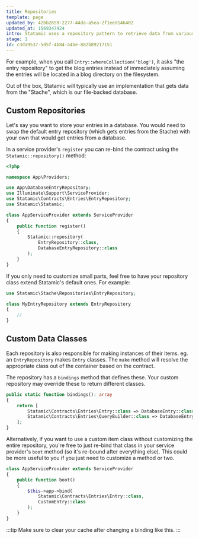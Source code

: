 ```yaml
---
title: Repositories
template: page
updated_by: 42bb2659-2277-44da-a5ea-2f1eed146402
updated_at: 1569347424
intro: Statamic uses a repository pattern to retrieve data from various places.
stage: 1
id: c3da9537-5d5f-4b84-a4be-882b89217151
---
```


For example, when you call `Entry::whereCollection('blog')`, it asks "the entry repository" to get the blog entries
instead of immediately assuming the entries will be located in a blog directory on the filesystem.

Out of the box, Statamic will typically use an implementation that gets data from the "Stache", which is our file-backed database.

## Custom Repositories

Let's say you want to store your entries in a database. You would need to swap the default entry repository (which gets entries from the Stache)
with your own that would get entries from a database.

In a service provider's `register` you can re-bind the contract using the `Statamic::repository()` method:

``` php
<?php

namespace App\Providers;

use App\DatabaseEntryRepository;
use Illuminate\Support\ServiceProvider;
use Statamic\Contracts\Entries\EntryRepository;
use Statamic\Statamic;

class AppServiceProvider extends ServiceProvider
{
    public function register()
    {
        Statamic::repository(
            EntryRepository::class,
            DatabaseEntryRepository::class
        );
    }
}
```

If you only need to customize small parts, feel free to have your repository class extend Statamic's default ones. For example:

``` php
use Statamic\Stache\Repositories\EntryRepository;

class MyEntryRepository extends EntryRepository
{
    //
}
```

## Custom Data Classes

Each repository is also responsible for making instances of their items. eg. an `EntryRepository` makes `Entry` classes. The `make` method will resolve the appropriate class out of the container based on the contract.

The repository has a `bindings` method that defines these. Your custom repository may override these to return different classes.

``` php
public static function bindings(): array
{
    return [
        Statamic\Contracts\Entries\Entry::class => DatabaseEntry::class,
        Statamic\Contracts\Entries\QueryBuilder::class => DatabaseEntryQueryBuilder::class,
    ];
}
```

Alternatively, if you want to use a custom item class without customizing the entire repository, you're free to just re-bind that class in your service provider's `boot` method (so it's re-bound after everything else). This could be more useful to you if you just need to customize a method or two.

``` php
class AppServiceProvider extends ServiceProvider
{
    public function boot()
    {
        $this->app->bind(
            Statamic\Contracts\Entries\Entry::class,
            CustomEntry::class
        );
    }
}
```

:::tip
Make sure to clear your cache after changing a binding like this.
:::
